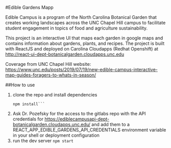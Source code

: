 #Edible Gardens Mapp

Edible Campus is a program of the North Carolina Botanical Garden that creates working landscapes across the UNC Chapel Hill campus to facilitate student engagement in topics of food and agriculture sustainability.

This project is an interactive UI that maps each garden in google maps and contains information about gardens, plants, and recipes. The project is built with ReactJS and deployed on Carolina Cloudapps (Redhat Openshift) at http://react-ui-dept-botanicalgarden.cloudapps.unc.edu

Coverage from UNC Chapel Hill website: https://www.unc.edu/posts/2019/07/19/new-edible-campus-interactive-map-guides-foragers-to-whats-in-season/

##How to use 
 1. clone the repo and install dependencies 
    ``` git clone https://github.com/joshjiang/edible-gardens-map.git 
    npm install```
 2. Ask Dr. Pozefsky for the access to the gitlabs repo with the API credentials for https://ediblecampusapi-dept-botanicalgarden.cloudapps.unc.edu/ and add them to a REACT_APP_EDIBLE_GARDENS_API_CREDENTIALS environment variable in your shell or deployment configuration
 3. run the dev server 
 ```npm start```
